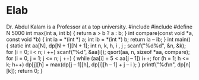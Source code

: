 # Elab
Dr. Abdul Kalam is a Professor at a top university.
#include
#include
#define N 5000
int max(int a, int b) { return a > b ? a : b; }
int compare(const void *a, const void *b) {
int ia = *(int *) a;
int ib = *(int *) b;
return ia – ib;
}
int main() {
static int aa[N], dp[N + 1][N + 1];
int n, k, h, i , j ;
scanf("%d%d", &n, &k);
for (i = 0; i < n; i ++)
scanf("%d", &aa[i]);
qsort(aa, n, sizeof *aa, compare);
for (i = 0, j = 1; j <= n; j ++) {
while (aa[i] + 5 < aa[j – 1])
i++;
for (h = 1; h <= k; h++)
dp[j][h] = max(dp[j – 1][h], dp[i][h – 1] + j – i );
}
printf("%d\n", dp[n][k]);
return 0;
}
